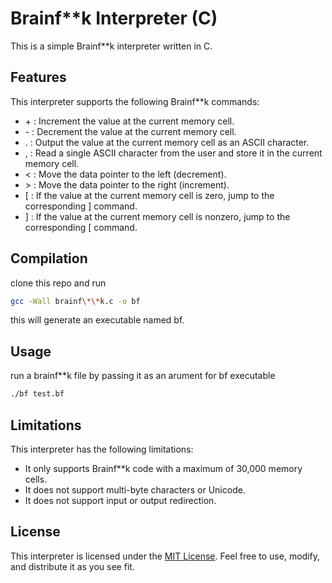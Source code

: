 # Brainf**k Interpreter (C)

This is a simple Brainf**k interpreter written in C.

## Features
This interpreter supports the following Brainf**k commands:

* \+ : Increment the value at the current memory cell.
* \- : Decrement the value at the current memory cell.
* . : Output the value at the current memory cell as an ASCII character.
* , : Read a single ASCII character from the user and store it in the current memory cell.
* < : Move the data pointer to the left (decrement).
* \> : Move the data pointer to the right (increment).
* [ : If the value at the current memory cell is zero, jump to the corresponding ] command.
* ] : If the value at the current memory cell is nonzero, jump to the corresponding [ command.

## Compilation
clone this repo and run 

```bash
gcc -Wall brainf\*\*k.c -o bf
```
this will generate an executable named bf. 

## Usage 
run a brainf**k file by passing it as an arument for bf executable
```bash
./bf test.bf
```
## Limitations
This interpreter has the following limitations:

* It only supports Brainf**k code with a maximum of 30,000 memory cells.
* It does not support multi-byte characters or Unicode.
* It does not support input or output redirection.
## License
This interpreter is licensed under the [MIT License](https://opensource.org/licenses/MIT). Feel free to use, modify, and distribute it as you see fit.